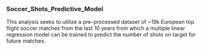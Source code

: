 ### Soccer_Shots_Predictive_Model
This analysis seeks to utilize a pre-processed dataset of ~19k European top flight soccer matches from the last 10 years from which a multiple linear regression model can be trained to predict the number of shots on target for future matches.
